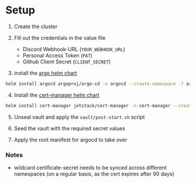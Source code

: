 # Setup
<!-- Trigger #2 -->
1. Create the cluster
1. Fill out the credentials in the value file
    - Discord Webhook-URL (`YOUR_WEBHOOK_URL`)
    - Personal Access Token (`PAT`)
    - Github Client Secret (`CLIENT_SECRET`)

1. install the [argo helm chart](https://argoproj.github.io/argo-helm)
```bash
helm install argocd argoproj/argo-cd -n argocd --create-namespace -f argocd/values.yaml
```
4. Install the [cert-manager helm chart](https://charts.jetstack.io)
```bash
helm install cert-manager jetstack/cert-manager -n cert-manager --create-namespace --set installCRDs=true
```

5. Unseal vault and apply the `vault/post-start.sh` script
1. Seed the vault with the required secret values

1. Apply the root manifest for argocd to take over


### Notes

- wildcard certificate-secret needs to be synced across different namespaces (on a regular basis, as the cert expires after 90 days)
